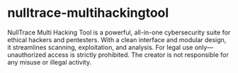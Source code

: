 # nulltrace-multihackingtool
NullTrace Multi Hacking Tool is a powerful, all-in-one cybersecurity suite for ethical hackers and pentesters. With a clean interface and modular design, it streamlines scanning, exploitation, and analysis. For legal use only—unauthorized access is strictly prohibited. The creator is not responsible for any misuse or illegal activity.
